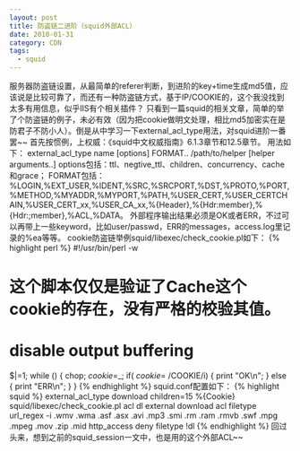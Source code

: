 ```yaml
---
layout: post
title: 防盗链二进阶（squid外部ACL）
date: 2010-01-31
category: CDN
tags:
  - squid
---
```


服务器防盗链设置，从最简单的referer判断，到进阶的key+time生成md5值，应该说是比较可靠了，而还有一种防盗链方式，基于IP/COOKIE的，这个我没找到太多有用信息，似乎IIS有个相关插件？
只看到一篇squid的相关文章，简单的举了个防盗链的例子，未必有效（因为把cookie做明文处理，相比md5加密实在是防君子不防小人）。倒是从中学习一下external_acl_type用法，对squid进阶一番罢~~
首先按惯例，上权威：《squid中文权威指南》6.1.3章节和12.5章节。
用法如下：
external_acl_type name [options] FORMAT.. /path/to/helper
[helper arguments..]
options包括：ttl、negtive_ttl、children、concurrency、cache和grace；
FORMAT包括：%LOGIN,%EXT_USER,%IDENT,%SRC,%SRCPORT,%DST,%PROTO,%PORT,%METHOD,%MYADDR,%MYPORT,%PATH,%USER_CERT,%USER_CERTCHAIN,%USER_CERT_xx,%USER_CA_xx,%{Header},%{Hdr:member},%{Hdr:;member},%ACL,%DATA。
外部程序输出结果必须是OK或者ERR，不过可以再带上一些keyword，比如user/passwd，ERR的messages，access.log里记录的%ea等等。
cookie防盗链举例squid/libexec/check_cookie.pl如下：
{% highlight perl %}
#!/usr/bin/perl -w
# 这个脚本仅仅是验证了Cache这个cookie的存在，没有严格的校验其值。
# disable output buffering
$|=1;
while () {
    chop;
    $cookie=$_;
    if( $cookie =~ /$COOKIE/i) {
        print "OK\n";
    } else {
        print "ERR\n";
    }
}
{% endhighlight %}
squid.conf配置如下：
{% highlight squid %}
external_acl_type download children=15 %{Cookie} squid/libexec/check_cookie.pl
acl dl external download
acl filetype url_regex -i .wmv .wma .asf .asx .avi .mp3 .smi .rm .ram .rmvb .swf .mpg .mpeg .mov .zip .mid
http_access deny filetype !dl
{% endhighlight %}
回过头来，想到之前的squid_session一文中，也是用的这个外部ACL~~


